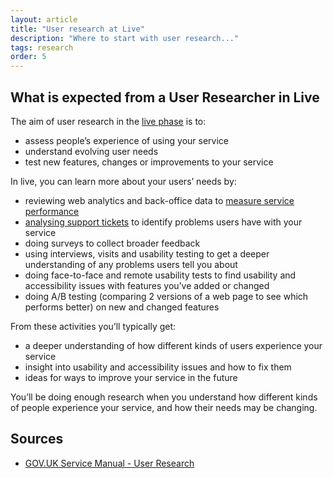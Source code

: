 ```yaml
---
layout: article
title: "User research at Live"
description: "Where to start with user research..."
tags: research
order: 5
---
```


## What is expected from a User Researcher in Live

The aim of user research in the [live phase](https://www.gov.uk/service-manual/agile-delivery/how-the-live-phase-works) is to:

- assess people’s experience of using your service
- understand evolving user needs
- test new features, changes or improvements to your service

In live, you can learn more about your users’ needs by:

- reviewing web analytics and back-office data to [measure service performance](https://www.gov.uk/service-manual/measuring-success)
- [analysing support tickets](https://userresearch.blog.gov.uk/2018/10/23/how-user-support-ticket-analysis-shapes-what-we-do-on-government-as-a-platform/) to identify problems users have with your service
- doing surveys to collect broader feedback
- using interviews, visits and usability testing to get a deeper understanding of any problems users tell you about
- doing face-to-face and remote usability tests to find usability and accessibility issues with features you’ve added or changed
- doing A/B testing (comparing 2 versions of a web page to see which performs better) on new and changed features

From these activities you’ll typically get:

- a deeper understanding of how different kinds of users experience your service
- insight into usability and accessibility issues and how to fix them
- ideas for ways to improve your service in the future

You’ll be doing enough research when you understand how different kinds of people experience your service, and how their needs may be changing.


## Sources

- [GOV.UK Service Manual - User Research](https://www.gov.uk/service-manual/user-research )


